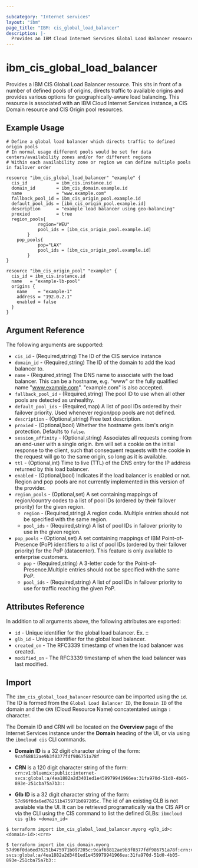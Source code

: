 ```yaml
---

subcategory: "Internet services"
layout: "ibm"
page_title: "IBM: cis_global_load_balancer"
description: |-
  Provides an IBM Cloud Internet Services Global Load Balancer resource.
---
```


# ibm_cis_global_load_balancer

Provides a IBM CIS Global Load Balancer resource. This sits in front of a number of defined pools of origins, directs traffic to available origins and provides various options for geographically-aware load balancing. This resource is associated with an IBM Cloud Internet Services instance, a CIS Domain resource and CIS Origin pool resources.

## Example Usage

```hcl
# Define a global load balancer which directs traffic to defined origin pools
# In normal usage different pools would be set for data centers/availability zones and/or for different regions
# Within each availability zone or region we can define multiple pools in failover order

resource "ibm_cis_global_load_balancer" "example" {
  cis_id           = ibm_cis.instance.id
  domain_id        = ibm_cis_domain.example.id
  name             = "www.example.com"
  fallback_pool_id = ibm_cis_origin_pool.example.id
  default_pool_ids = [ibm_cis_origin_pool.example.id]
  description      = "example load balancer using geo-balancing"
  proxied          = true
  region_pools{
			region="WEU"
			pool_ids = [ibm_cis_origin_pool.example.id]
		}
	pop_pools{
			pop="LAX"
			pool_ids = [ibm_cis_origin_pool.example.id]
		}
}

resource "ibm_cis_origin_pool" "example" {
  cis_id = ibm_cis.instance.id
  name   = "example-lb-pool"
  origins {
    name    = "example-1"
    address = "192.0.2.1"
    enabled = false
  }
}
```

## Argument Reference

The following arguments are supported:

- `cis_id` - (Required,string) The ID of the CIS service instance
- `domain_id` - (Required,string) The ID of the domain to add the load balancer to.
- `name` - (Required,string) The DNS name to associate with the load balancer. This can be a hostname, e.g. "www" or the fully qualified name "www.example.com". "example.com" is also accepted.
- `fallback_pool_id` - (Required,string) The pool ID to use when all other pools are detected as unhealthy.
- `default_pool_ids` - (Required,map) A list of pool IDs ordered by their failover priority. Used whenever region/pop pools are not defined.
- `description` - (Optional,string) Free text description.
- `proxied` - (Optional,bool) Whether the hostname gets ibm's origin protection. Defaults to `false`.
- `session_affinity` - (Optional,string) Associates all requests coming from an end-user with a single origin. ibm will set a cookie on the initial response to the client, such that consequent requests with the cookie in the request will go to the same origin, so long as it is available.
- `ttl` - (Optional,int) Time to live (TTL) of the DNS entry for the IP address returned by this load balancer.
- `enabled` - (Optional,bool) Indicates if the load balancer is enabled or not.
  Region and pop pools are not currently implemented in this version of the provider.
- `region_pools` - (Optional,set) A set containing mappings of region/country codes to a list of pool IDs (ordered by their failover priority) for the given region.
  - `region` - (Required,string) A region code. Multiple entries should not be specified with the same region.
  - `pool_ids` - (Required,string) A list of pool IDs in failover priority to use in the given region.
- `pop_pools` - (Optional,set) A set containing mappings of IBM Point-of-Presence (PoP) identifiers to a list of pool IDs (ordered by their failover priority) for the PoP (datacenter). This feature is only available to enterprise customers.
  - `pop` - (Required,string) A 3-letter code for the Point-of-Presence.Multiple entries should not be specified with the same PoP.
  - `pool_ids` - (Required,string) A list of pool IDs in failover priority to use for traffic reaching the given PoP.

## Attributes Reference

In addition to all arguments above, the following attributes are exported:

- `id` - Unique identifier for the global load balancer. Ex. <unique-id>:<domain-id>:<crn>
- `glb_id` - Unique identifier for the global load balancer.
- `created_on` - The RFC3339 timestamp of when the load balancer was created.
- `modified_on` - The RFC3339 timestamp of when the load balancer was last modified.

## Import

The `ibm_cis_global_load_balancer` resource can be imported using the `id`. The ID is formed from the `Global Load Balancer ID`, the `Domain ID` of the domain and the `CRN` (Cloud Resource Name) concatentated usinga `:` character.

The Domain ID and CRN will be located on the **Overview** page of the Internet Services instance under the **Domain** heading of the UI, or via using the `ibmcloud cis` CLI commands.

- **Domain ID** is a 32 digit character string of the form: `9caf68812ae9b3f0377fdf986751a78f`

- **CRN** is a 120 digit character string of the form: `crn:v1:bluemix:public:internet-svcs:global:a/4ea1882a2d3401ed1e459979941966ea:31fa970d-51d0-4b05-893e-251cba75a7b3::`

- **Glb ID** is a 32 digit character string of the form: `57d96f0da6ed76251b475971b097205c`. The id of an existing GLB is not avaiable via the UI. It can be retrieved programatically via the CIS API or via the CLI using the CIS command to list the defined GLBs: `ibmcloud cis glbs <domain_id>`

```
$ terraform import ibm_cis_global_load_balancer.myorg <glb_id>:<domain-id>:<crn>

$ terraform import ibm_cis_domain.myorg  57d96f0da6ed76251b475971b097205c:9caf68812ae9b3f0377fdf986751a78f:crn:v1:bluemix:public:internet-svcs:global:a/4ea1882a2d3401ed1e459979941966ea:31fa970d-51d0-4b05-893e-251cba75a7b3::
```
